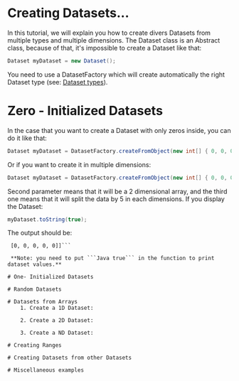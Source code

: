 # Creating Datasets...

In this tutorial, we will explain you how to create divers Datasets from multiple types and multiple dimensions.
The Dataset class is an Abstract class, because of that, it's impossible to create a Dataset like that:

```Java
Dataset myDataset = new Dataset();
```

You need to use a DatasetFactory which will create automatically the right Dataset type (see: [Dataset types](https://github.com/tracymiranda/january-docs/blob/master/userguide/dataset-types.md)).

# Zero - Initialized Datasets

In the case that you want to create a Dataset with only zeros inside, you can do it like that:

```Java
Dataset myDataset = DatasetFactory.createFromObject(new int[] { 0, 0, 0, 0, 0, 0, 0, 0, 0 });
```

Or if you want to create it in multiple dimensions:

```Java
Dataset myDataset = DatasetFactory.createFromObject(new int[] { 0, 0, 0, 0, 0, 0, 0, 0, 0, 0 }, 2, 5);
```

Second parameter means that it will be a 2 dimensional array, and the third one means that it will split the data by 5 in each dimensions.
If you display the Dataset:

```Java
myDataset.toString(true);
```

The output should be:

```Dataset [[0, 0, 0, 0, 0],
 [0, 0, 0, 0, 0]]```
 
 **Note: you need to put ```Java true``` in the function to print dataset values.**

# One- Initialized Datasets

# Random Datasets

# Datasets from Arrays
    1. Create a 1D Dataset:
    
    2. Create a 2D Dataset:
    
    3. Create a ND Dataset:
 
# Creating Ranges

# Creating Datasets from other Datasets

# Miscellaneous examples
